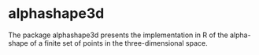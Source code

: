 alphashape3d
============

The package alphashape3d presents the implementation in R of the alpha-shape of a finite set of points in the three-dimensional space.
